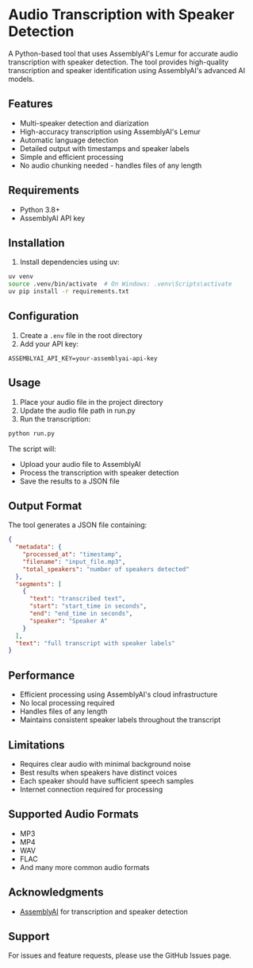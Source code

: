 # Audio Transcription with Speaker Detection

A Python-based tool that uses AssemblyAI's Lemur for accurate audio transcription with speaker detection. The tool provides high-quality transcription and speaker identification using AssemblyAI's advanced AI models.

## Features

- Multi-speaker detection and diarization
- High-accuracy transcription using AssemblyAI's Lemur
- Automatic language detection
- Detailed output with timestamps and speaker labels
- Simple and efficient processing
- No audio chunking needed - handles files of any length

## Requirements

- Python 3.8+
- AssemblyAI API key

## Installation

1. Install dependencies using uv:

```bash
uv venv
source .venv/bin/activate  # On Windows: .venv\Scripts\activate
uv pip install -r requirements.txt
```

## Configuration

1. Create a `.env` file in the root directory
2. Add your API key:

```plaintext
ASSEMBLYAI_API_KEY=your-assemblyai-api-key
```

## Usage

1. Place your audio file in the project directory
2. Update the audio file path in run.py
3. Run the transcription:

```bash
python run.py
```

The script will:

- Upload your audio file to AssemblyAI
- Process the transcription with speaker detection
- Save the results to a JSON file

## Output Format

The tool generates a JSON file containing:

```json
{
  "metadata": {
    "processed_at": "timestamp",
    "filename": "input_file.mp3",
    "total_speakers": "number of speakers detected"
  },
  "segments": [
    {
      "text": "transcribed text",
      "start": "start_time in seconds",
      "end": "end_time in seconds",
      "speaker": "Speaker A"
    }
  ],
  "text": "full transcript with speaker labels"
}
```

## Performance

- Efficient processing using AssemblyAI's cloud infrastructure
- No local processing required
- Handles files of any length
- Maintains consistent speaker labels throughout the transcript

## Limitations

- Requires clear audio with minimal background noise
- Best results when speakers have distinct voices
- Each speaker should have sufficient speech samples
- Internet connection required for processing

## Supported Audio Formats

- MP3
- MP4
- WAV
- FLAC
- And many more common audio formats

## Acknowledgments

- [AssemblyAI](https://www.assemblyai.com/) for transcription and speaker detection

## Support

For issues and feature requests, please use the GitHub Issues page.

```

```
